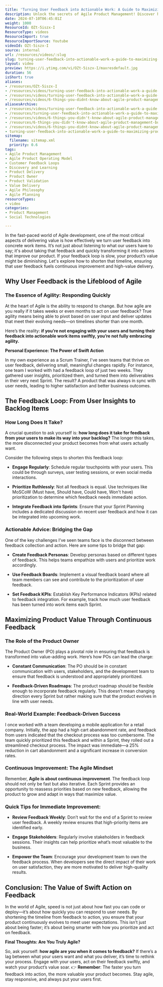 ```yaml
---
title: 'Turning User Feedback into Actionable Work: A Guide to Maximizing Product Value'
description: Unlock the secrets of Agile Product Management! Discover how short feedback loops can enhance product value and customer satisfaction in under a month.
date: 2024-07-10T06:45:01Z
weight: 1000
ResourceId: OZt-5iszx-I
ResourceType: videos
ResourceImport: true
ResourceImportSource: Youtube
videoId: OZt-5iszx-I
source: internal
url: /resources/videos/:slug
slug: turning-user-feedback-into-actionable-work-a-guide-to-maximizing-product-value-OZt-5iszx-I
layout: video
preview: https://i.ytimg.com/vi/OZt-5iszx-I/maxresdefault.jpg
duration: 56
isShort: true
aliases:
- /resources/OZt-5iszx-I
- /resources/videos/turning-user-feedback-into-actionable-work-a-guide-to-maximizing-product-value-OZt-5iszx-I
- /resources/videos/turning-user-feedback-into-actionable-work-a-guide-to-maximizing-product-value
- /resources/videos/6-things-you-didnt-know-about-agile-product-management-but-really-should-part-3
aliasesArchive:
- /resources/videos/turning-user-feedback-into-actionable-work-a-guide-to-maximizing-product-value
- /resources/turning-user-feedback-into-actionable-work-a-guide-to-maximizing-product-value
- /resources/videos/6-things-you-didn't-know-about-agile-product-management-but-really-should-part-3
- /resources/6-things-you-didn't-know-about-agile-product-management-but-really-should-part-3
- /resources/videos/6-things-you-didnt-know-about-agile-product-management-but-really-should-part-3
- turning-user-feedback-into-actionable-work-a-guide-to-maximizing-product-value-OZt-5iszx-I
sitemap:
  filename: sitemap.xml
  priority: 0.6
tags:
- Agile Product Management
- Agile Product Operating Model
- Customer Feedback Loops
- Discovery and Learning
- Product Delivery
- Product Owner
- Product Validation
- Value Delivery
- Agile Philosophy
- Agile Planning
resourceTypes:
- video
categories:
- Product Management
- Social Technologies

---
```

In the fast-paced world of Agile development, one of the most critical aspects of delivering value is how effectively we turn user feedback into concrete work items. It’s not just about listening to what our users have to say; it's about taking that feedback and quickly transforming it into actions that improve our product. If your feedback loop is slow, your product’s value might be diminishing. Let's explore how to shorten that timeline, ensuring that user feedback fuels continuous improvement and high-value delivery.

## **Why User Feedback is the Lifeblood of Agile**

### **The Essence of Agility: Responding Quickly**

At the heart of Agile is the ability to respond to change. But how agile are you really if it takes weeks or even months to act on user feedback? True agility means being able to pivot based on user input and deliver updates that meet their evolving needs—on timelines shorter than one month.

Here’s the reality: **if you’re not engaging with your users and turning their feedback into actionable work items swiftly, you’re not fully embracing agility.**

**Personal Experience: The Power of Swift Action**

In my own experience as a Scrum Trainer, I've seen teams that thrive on user feedback, delivering small, meaningful changes rapidly. For instance, one team I worked with had a feedback loop of just two weeks. They gathered user insights, prioritized them, and turned them into deliverables in their very next Sprint. The result? A product that was always in sync with user needs, leading to higher satisfaction and better business outcomes.

## **The Feedback Loop: From User Insights to Backlog Items**

### **How Long Does It Take?**

A crucial question to ask yourself is: **how long does it take for feedback from your users to make its way into your backlog?** The longer this takes, the more disconnected your product becomes from what users actually want.

Consider the following steps to shorten this feedback loop:

- **Engage Regularly**: Schedule regular touchpoints with your users. This could be through surveys, user testing sessions, or even social media interactions.

- **Prioritize Ruthlessly**: Not all feedback is equal. Use techniques like MoSCoW (Must have, Should have, Could have, Won't have) prioritization to determine which feedback needs immediate action.

- **Integrate Feedback into Sprints**: Ensure that your Sprint Planning includes a dedicated discussion on recent user feedback and how it can be integrated into upcoming work.

### **Actionable Advice: Bridging the Gap**

One of the key challenges I’ve seen teams face is the disconnect between feedback collection and action. Here are some tips to bridge that gap:

- **Create Feedback Personas**: Develop personas based on different types of feedback. This helps teams empathize with users and prioritize work accordingly.

- **Use Feedback Boards**: Implement a visual feedback board where all team members can see and contribute to the prioritization of user feedback.

- **Set Feedback KPIs**: Establish Key Performance Indicators (KPIs) related to feedback integration. For example, track how much user feedback has been turned into work items each Sprint.

## **Maximizing Product Value Through Continuous Feedback**

### **The Role of the Product Owner**

The Product Owner (PO) plays a pivotal role in ensuring that feedback is transformed into value-adding work. Here’s how POs can lead the charge:

- **Constant Communication**: The PO should be in constant communication with users, stakeholders, and the development team to ensure that feedback is understood and appropriately prioritized.

- **Feedback-Driven Roadmaps**: The product roadmap should be flexible enough to incorporate feedback regularly. This doesn’t mean changing direction every Sprint but rather making sure that the product evolves in line with user needs.

### **Real-World Example: Feedback-Driven Success**

I once worked with a team developing a mobile application for a retail company. Initially, the app had a high cart abandonment rate, and feedback from users indicated that the checkout process was too cumbersome. The team quickly prioritized this feedback and within a Sprint, they rolled out a streamlined checkout process. The impact was immediate—a 25% reduction in cart abandonment and a significant increase in conversion rates.

### **Continuous Improvement: The Agile Mindset**

Remember, **Agile is about continuous improvement**. The feedback loop should not only be fast but also iterative. Each Sprint provides an opportunity to reassess priorities based on new feedback, allowing the product to grow and adapt in ways that maximize value.

### **Quick Tips for Immediate Improvement:**

- **Review Feedback Weekly**: Don’t wait for the end of a Sprint to review user feedback. A weekly review ensures that high-priority items are identified early.

- **Engage Stakeholders**: Regularly involve stakeholders in feedback sessions. Their insights can help prioritize what’s most valuable to the business.

- **Empower the Team**: Encourage your development team to own the feedback process. When developers see the direct impact of their work on user satisfaction, they are more motivated to deliver high-quality results.

## **Conclusion: The Value of Swift Action on Feedback**

In the world of Agile, speed is not just about how fast you can code or deploy—it’s about how quickly you can respond to user needs. By shortening the timeline from feedback to action, you ensure that your product continuously evolves to meet user expectations. This isn’t just about being faster; it’s about being smarter with how you prioritize and act on feedback.

**Final Thoughts: Are You Truly Agile?**

So, ask yourself: **how agile are you when it comes to feedback?** If there’s a lag between what your users want and what you deliver, it’s time to rethink your process. Engage with your users, act on their feedback swiftly, and watch your product’s value soar. 👉 **Remember**: The faster you turn feedback into action, the more valuable your product becomes. Stay agile, stay responsive, and always put your users first.
